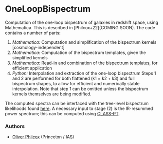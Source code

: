 # OneLoopBispectrum
Computation of the one-loop bispectrum of galaxies in redshift space, using Mathematica. This is described in [Philcox+22](COMING SOON). The code contains a number of parts:
1. *Mathematica:* Computation and simplification of the bispectrum kernels [cosmology-independent]
2. *Mathematica:* Computation of the bispectrum templates, given the simplified kernels 
3. *Mathematica:* Read-in and combination of the bispectrum templates, for efficient application
4. *Python:* Interpolation and extraction of the one-loop bispectrum
Steps 1 and 2 are performed for both flattened (k1 = k2 + k3) and full bispectrum shapes, to allow for efficient and numerically stable interpolation. Note that step 1 can be omitted unless the bispectrum kernels themselves are being modified.

The computed spectra can be interfaced with the tree-level bispectrum likelihoods found [here](https://github.com/oliverphilcox/full_shape_likelihoods). A necessary input to stage (2) is the IR-resummed power spectrum; this can be computed using [CLASS-PT](https://github.com/michalychforever/CLASS-PT).

### Authors
- [Oliver Philcox](mailto:ohep2@cantab.ac.uk) (Princeton / IAS) 
